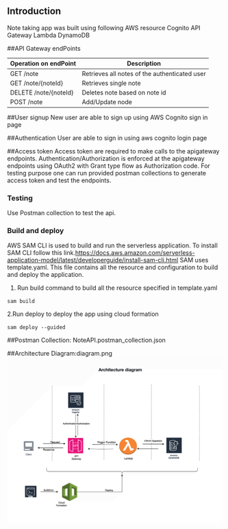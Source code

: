 ## Introduction
Note taking app was built using following AWS resource
Cognito
API Gateway
Lambda
DynamoDB


##API Gateway endPoints

| Operation on endPoint | Description                                   |
|-----------------------|-----------------------------------------------|
| GET    /note          | Retrieves all notes of the authenticated user |
| GET    /note/{noteId} | Retrieves single note                         |
| DELETE /note/{noteId} | Deletes note based on note id                 |
| POST   /note          | Add/Update node                               |


##User signup
New user are able to sign up using AWS Cognito sign in page

##Authentication
User are able to sign in using aws cognito login page


##Access token
Access token are required to make calls to the apigateway endpoints.
Authentication/Authorization is enforced at the apigateway endpoints using OAuth2 with Grant type flow as Authorization code. For testing purpose 
one can run provided postman collections to  generate access token and test the endpoints. 


### Testing
Use Postman collection to test the api.

### Build and deploy
AWS SAM CLI is used to build and run the serverless application. To install SAM CLI follow this link.https://docs.aws.amazon.com/serverless-application-model/latest/developerguide/install-sam-cli.html
SAM uses template.yaml. This file contains all the resource and configuration to build and deploy the application.

1. Run build command to build all the resource specified in template.yaml
```shell
sam build
```
2.Run deploy to deploy the app using  cloud formation
```shell
sam deploy --guided
```




##Postman Collection: NoteAPI.postman_collection.json


##Architecture Diagram:diagram.png
![app](diagram.png)









